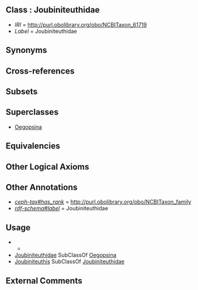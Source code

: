 
## Class : Joubiniteuthidae

 * *IRI* = http://purl.obolibrary.org/obo/NCBITaxon_61719
 * *Label* = Joubiniteuthidae

## Synonyms


## Cross-references


## Subsets


## Superclasses

 * [Oegopsina](../../NCBITaxon/42/NCBITaxon_34542.md)

## Equivalencies


## Other Logical Axioms


## Other Annotations

 * *[ceph-tax#has_rank](../../ceph-tax#has/nk/ceph-tax#has_rank.md)* = http://purl.obolibrary.org/obo/NCBITaxon_family
 * *[rdf-schema#label](../../el/rdf-schema#label.md)* = Joubiniteuthidae

## Usage

 * -
 * [Joubiniteuthidae](../../NCBITaxon/19/NCBITaxon_61719.md) SubClassOf [Oegopsina](../../NCBITaxon/42/NCBITaxon_34542.md)
 * [Joubiniteuthis](../../NCBITaxon/20/NCBITaxon_61720.md) SubClassOf [Joubiniteuthidae](../../NCBITaxon/19/NCBITaxon_61719.md)

## External Comments

